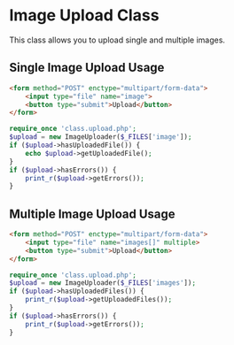 # Image Upload Class

This class allows you to upload single and multiple images.


## Single Image Upload Usage
```html
<form method="POST" enctype="multipart/form-data">
    <input type="file" name="image">
    <button type="submit">Upload</button>
</form>
```
```php
require_once 'class.upload.php';
$upload = new ImageUploader($_FILES['image']);
if ($upload->hasUploadedFile()) {
    echo $upload->getUploadedFile();
}
if ($upload->hasErrors()) {
    print_r($upload->getErrors());
}
```

## Multiple Image Upload Usage
```html
<form method="POST" enctype="multipart/form-data">
    <input type="file" name="images[]" multiple>
    <button type="submit">Upload</button>
</form>
```
```php
require_once 'class.upload.php';
$upload = new ImageUploader($_FILES['images']);
if ($upload->hasUploadedFiles()) {
    print_r($upload->getUploadedFiles());
}
if ($upload->hasErrors()) {
    print_r($upload->getErrors());
}
```
